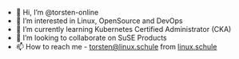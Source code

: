 - 👋 Hi, I’m @torsten-online
- 👀 I’m interested in Linux, OpenSource and DevOps
- 🌱 I’m currently learning Kubernetes Certified Administrator (CKA)
- 💞️ I’m looking to collaborate on SuSE Products
- 📫 How to reach me - <torsten@linux.schule> from [linux.schule](https://linux.schule)
